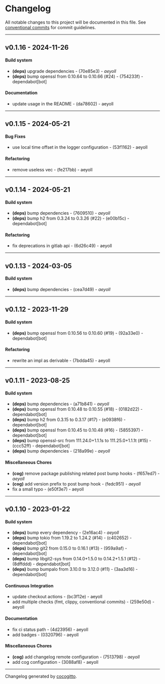# Changelog
All notable changes to this project will be documented in this file. See [conventional commits](https://www.conventionalcommits.org/) for commit guidelines.

- - -
## v0.1.16 - 2024-11-26
#### Build system
- **(deps)** upgrade dependencies - (70e85e3) - *aeyoll*
- **(deps)** bump openssl from 0.10.64 to 0.10.66 (#24) - (754233f) - dependabot[bot]
#### Documentation
- update usage in the README - (da78602) - aeyoll

- - -

## v0.1.15 - 2024-05-21
#### Bug Fixes
- use local time offset in the logger configuration - (53f1162) - aeyoll
#### Refactoring
- remove useless vec - (fe217bb) - aeyoll

- - -

## v0.1.14 - 2024-05-21
#### Build system
- **(deps)** bump dependencies - (7609510) - *aeyoll*
- **(deps)** bump h2 from 0.3.24 to 0.3.26 (#22) - (e00b15c) - dependabot[bot]
#### Refactoring
- fix deprecations in gitlab api - (6d26c49) - aeyoll

- - -

## v0.1.13 - 2024-03-05
#### Build system
- **(deps)** bump dependencies - (cea7d49) - *aeyoll*

- - -

## v0.1.12 - 2023-11-29
#### Build system
- **(deps)** bump openssl from 0.10.56 to 0.10.60 (#19) - (92a33e0) - dependabot[bot]
#### Refactoring
- rewrite an impl as derivable - (7bdda45) - aeyoll

- - -

## v0.1.11 - 2023-08-25
#### Build system
- **(deps)** bump dependencies - (a71b841) - *aeyoll*
- **(deps)** bump openssl from 0.10.48 to 0.10.55 (#18) - (0182d22) - dependabot[bot]
- **(deps)** bump h2 from 0.3.15 to 0.3.17 (#17) - (e0938f6) - dependabot[bot]
- **(deps)** bump openssl from 0.10.45 to 0.10.48 (#16) - (5855397) - dependabot[bot]
- **(deps)** bump openssl-src from 111.24.0+1.1.1s to 111.25.0+1.1.1t (#15) - (ccc52ff) - dependabot[bot]
- **(deps)** bump dependencies - (218a99e) - *aeyoll*
#### Miscellaneous Chores
- **(cog)** remove package publishing related post bump hooks - (f657ed7) - *aeyoll*
- **(cog)** add version prefix to post bump hook - (fedc951) - *aeyoll*
- fix a small typo - (e50f3e7) - aeyoll

- - -

## v0.1.10 - 2023-01-22
#### Build system
- **(deps)** bump every dependency - (2e16ac4) - *aeyoll*
- **(deps)** bump tokio from 1.19.2 to 1.24.2 (#14) - (c402652) - dependabot[bot]
- **(deps)** bump git2 from 0.15.0 to 0.16.1 (#13) - (959a9af) - dependabot[bot]
- **(deps)** bump libgit2-sys from 0.14.0+1.5.0 to 0.14.2+1.5.1 (#12) - (8dffddd) - dependabot[bot]
- **(deps)** bump bumpalo from 3.10.0 to 3.12.0 (#11) - (3aa3d16) - dependabot[bot]
#### Continuous Integration
- update checkout actions - (bc3f12e) - aeyoll
- add multiple checks (fmt, clippy, conventional commits) - (259e50d) - aeyoll
#### Documentation
- fix ci status path - (4d23956) - aeyoll
- add badges - (0320796) - aeyoll
#### Miscellaneous Chores
- **(cog)** add changelog remote configuration - (7513798) - *aeyoll*
- add cog configuration - (3088af8) - aeyoll

- - -

Changelog generated by [cocogitto](https://github.com/cocogitto/cocogitto).
